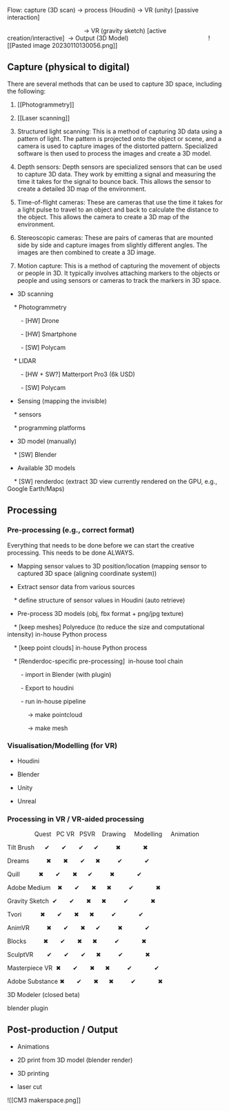 Flow: capture (3D scan) -> process (Houdini) -> VR (unity) [passive interaction]                  

                                             -> VR (gravity sketch) [active creation/interactive]  -> Output (3D Model)
                                             
![[Pasted image 20230110130056.png]]

## Capture (physical to digital)

There are several methods that can be used to capture 3D space, including the following:

1. [[Photogrammetry]]

2. [[Laser scanning]]


3. Structured light scanning: This is a method of capturing 3D data using a pattern of light. The pattern is projected onto the object or scene, and a camera is used to capture images of the distorted pattern. Specialized software is then used to process the images and create a 3D model.

4. Depth sensors: Depth sensors are specialized sensors that can be used to capture 3D data. They work by emitting a signal and measuring the time it takes for the signal to bounce back. This allows the sensor to create a detailed 3D map of the environment.

5. Time-of-flight cameras: These are cameras that use the time it takes for a light pulse to travel to an object and back to calculate the distance to the object. This allows the camera to create a 3D map of the environment.


6. Stereoscopic cameras: These are pairs of cameras that are mounted side by side and capture images from slightly different angles. The images are then combined to create a 3D image.

  

7. Motion capture: This is a method of capturing the movement of objects or people in 3D. It typically involves attaching markers to the objects or people and using sensors or cameras to track the markers in 3D space.


- 3D scanning

    * Photogrammetry

        - [HW] Drone

        - [HW] Smartphone

        - [SW] Polycam

    * LIDAR

        - [HW + SW?] Matterport Pro3 (6k USD)

        - [SW] Polycam

- Sensing (mapping the invisible)

    * sensors

    * programming platforms

- 3D model (manually)

    * [SW] Blender

- Available 3D models

    * [SW] renderdoc (extract 3D view currently rendered on the GPU, e.g., Google Earth/Maps)

  

## Processing

  

### Pre-processing (e.g., correct format)

Everything that needs to be done before we can start the creative processing. This needs to be done ALWAYS.

  

- Mapping sensor values to 3D position/location (mapping sensor to captured 3D space (aligning coordinate system))

- Extract sensor data from various sources

    * define structure of sensor values in Houdini (auto retrieve)

- Pre-process 3D models (obj, fbx format + png/jpg texture)

    * [keep meshes] Polyreduce (to reduce the size and computational intensity) in-house Python process

    * [keep point clouds] in-house Python process

    * [Renderdoc-specific pre-processing]  in-house tool chain

        - import in Blender (with plugin)

        - Export to houdini

        - run in-house pipeline

            -> make pointcloud

            -> make mesh

  

### Visualisation/Modelling (for VR)

- Houdini

- Blender

- Unity

- Unreal


### Processing in VR / VR-aided processing

                Quest   PC VR   PSVR    Drawing     Modelling     Animation

Tilt Brush      ✔       ✔       ✔      ✔          ✖             ✖

Dreams          ✖       ✖       ✔      ✖          ✔             ✔

Quill           ✖       ✔       ✖      ✔          ✖             ✔

Adobe Medium    ✖       ✔       ✖      ✖          ✔             ✖

Gravity Sketch  ✔       ✔       ✖      ✖          ✔             ✖

Tvori           ✖       ✔       ✖      ✖          ✔             ✔

AnimVR          ✖       ✔       ✖      ✔          ✖             ✔

Blocks          ✖       ✔       ✖      ✖          ✔             ✖

SculptVR        ✔       ✔       ✔      ✖          ✔             ✖

Masterpiece VR  ✖       ✔       ✖      ✖          ✔             ✔

Adobe Substance ✖       ✔       ✖      ✖          ✔             ✖

3D Modeler (closed beta)

blender plugin

  

## Post-production / Output

- Animations

- 2D print from 3D model (blender render)

- 3D printing

- laser cut

![[CM3 makerspace.png]]